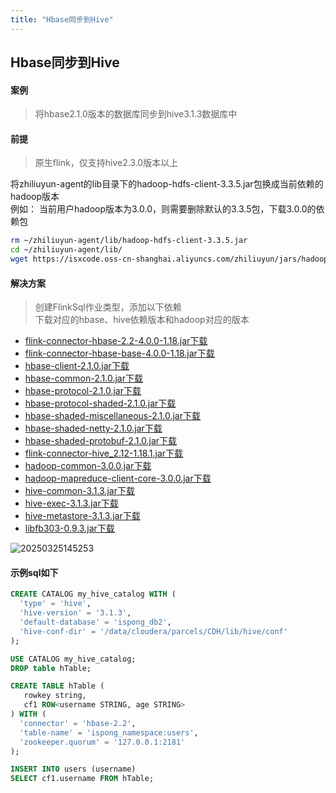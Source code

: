 ```yaml
---
title: "Hbase同步到Hive"
---
```


## Hbase同步到Hive

#### 案例

> 将hbase2.1.0版本的数据库同步到hive3.1.3数据库中

#### 前提

> 原生flink，仅支持hive2.3.0版本以上

将zhiliuyun-agent的lib目录下的hadoop-hdfs-client-3.3.5.jar包换成当前依赖的hadoop版本      
例如： 当前用户hadoop版本为3.0.0，则需要删除默认的3.3.5包，下载3.0.0的依赖包  

```bash
rm ~/zhiliuyun-agent/lib/hadoop-hdfs-client-3.3.5.jar   
cd ~/zhiliuyun-agent/lib/  
wget https://isxcode.oss-cn-shanghai.aliyuncs.com/zhiliuyun/jars/hadoop-hdfs-client-3.0.0.jar
```

#### 解决方案

> 创建FlinkSql作业类型，添加以下依赖  
> 下载对应的hbase、hive依赖版本和hadoop对应的版本  

- [flink-connector-hbase-2.2-4.0.0-1.18.jar下载](https://isxcode.oss-cn-shanghai.aliyuncs.com/zhiliuyun/jars/flink-connector-hbase-2.2-4.0.0-1.18.jar)
- [flink-connector-hbase-base-4.0.0-1.18.jar下载](https://isxcode.oss-cn-shanghai.aliyuncs.com/zhiliuyun/jars/flink-connector-hbase-base-4.0.0-1.18.jar)
- [hbase-client-2.1.0.jar下载](https://isxcode.oss-cn-shanghai.aliyuncs.com/zhiliuyun/jars/hbase-client-2.1.0.jar)
- [hbase-common-2.1.0.jar下载](https://isxcode.oss-cn-shanghai.aliyuncs.com/zhiliuyun/jars/hbase-common-2.1.0.jar)
- [hbase-protocol-2.1.0.jar下载](https://isxcode.oss-cn-shanghai.aliyuncs.com/zhiliuyun/jars/hbase-protocol-2.1.0.jar)
- [hbase-protocol-shaded-2.1.0.jar下载](https://isxcode.oss-cn-shanghai.aliyuncs.com/zhiliuyun/jars/hbase-protocol-shaded-2.1.0.jar)
- [hbase-shaded-miscellaneous-2.1.0.jar下载](https://isxcode.oss-cn-shanghai.aliyuncs.com/zhiliuyun/jars/hbase-shaded-miscellaneous-2.1.0.jar)
- [hbase-shaded-netty-2.1.0.jar下载](https://isxcode.oss-cn-shanghai.aliyuncs.com/zhiliuyun/jars/hbase-shaded-netty-2.1.0.jar)
- [hbase-shaded-protobuf-2.1.0.jar下载](https://isxcode.oss-cn-shanghai.aliyuncs.com/zhiliuyun/jars/hbase-shaded-protobuf-2.1.0.jar)
- [flink-connector-hive_2.12-1.18.1.jar下载](https://isxcode.oss-cn-shanghai.aliyuncs.com/zhiliuyun/jars/flink-connector-hive_2.12-1.18.1.jar)
- [hadoop-common-3.0.0.jar下载](https://isxcode.oss-cn-shanghai.aliyuncs.com/zhiliuyun/jars/hadoop-common-3.0.0.jar)
- [hadoop-mapreduce-client-core-3.0.0.jar下载](https://isxcode.oss-cn-shanghai.aliyuncs.com/zhiliuyun/jars/hadoop-mapreduce-client-core-3.0.0.jar)
- [hive-common-3.1.3.jar下载](https://isxcode.oss-cn-shanghai.aliyuncs.com/zhiliuyun/jars/hive-common-3.1.3.jar)
- [hive-exec-3.1.3.jar下载](https://isxcode.oss-cn-shanghai.aliyuncs.com/zhiliuyun/jars/hive-exec-3.1.3.jar)
- [hive-metastore-3.1.3.jar下载](https://isxcode.oss-cn-shanghai.aliyuncs.com/zhiliuyun/jars/hive-metastore-3.1.3.jar)
- [libfb303-0.9.3.jar下载](https://isxcode.oss-cn-shanghai.aliyuncs.com/zhiliuyun/jars/libfb303-0.9.3.jar)

![20250325145253](https://img.isxcode.com/picgo/20250325145253.png)

#### 示例sql如下

```sql
CREATE CATALOG my_hive_catalog WITH (
  'type' = 'hive',
  'hive-version' = '3.1.3', 
  'default-database' = 'ispong_db2',
  'hive-conf-dir' = '/data/cloudera/parcels/CDH/lib/hive/conf'
);

USE CATALOG my_hive_catalog;
DROP table hTable;

CREATE TABLE hTable (
   rowkey string,
   cf1 ROW<username STRING, age STRING>
) WITH (
  'connector' = 'hbase-2.2',
  'table-name' = 'ispong_namespace:users',
  'zookeeper.quorum' = '127.0.0.1:2181'
);

INSERT INTO users (username)
SELECT cf1.username FROM hTable;
```
